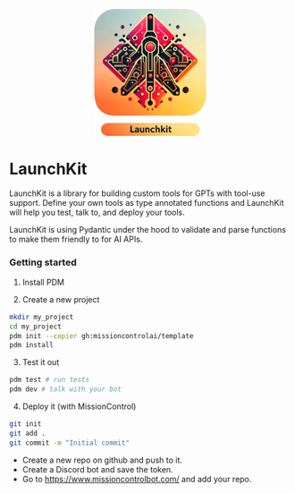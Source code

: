 <p align="center">
  <img src="./docs/images/launchkit_logo_512px.webp" alt="drawing" width="200"/>
</p>

# LaunchKit

LaunchKit is a library for building custom tools for GPTs with tool-use support.
Define your own tools as type annotated functions and LaunchKit will help you test, talk to, and deploy your tools.

LaunchKit is using Pydantic under the hood to validate and parse functions to make them friendly to for AI APIs.

### Getting started

1. Install PDM

2. Create a new project

```bash
mkdir my_project
cd my_project
pdm init --copier gh:missioncontrolai/template
pdm install
```

3. Test it out

```bash
pdm test # run tests
pdm dev # talk with your bot
```

4. Deploy it (with MissionControl)

```bash
git init
git add .
git commit -m "Initial commit"
```

- Create a new repo on github and push to it.
- Create a Discord bot and save the token.
- Go to https://www.missioncontrolbot.com/ and add your repo.
